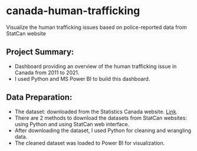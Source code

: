 # canada-human-trafficking
Visualize the human trafficking issues based on police-reported data from StatCan website

## Project Summary:
* Dashboard providing an overview of the human trafficking issue in Canada from 2011 to 2021.
* I used Python and MS Power BI to build this dashboard.

## Data Preparation:
* The dataset: downloaded from the Statistics Canada website. [Link](https://www150.statcan.gc.ca/t1/tbl1/en/tv.action?pid=3510017701&pickMembers%5B0%5D=1.1&pickMembers%5B1%5D=2.58&cubeTimeFrame.startYear=2017&cubeTimeFrame.endYear=2021&referencePeriods=20170101%2C20210101).
* There are 2 methods to download the datasets from StatCan websites: using Python and using StatCan web interface.
* After downloading the dataset, I used Python for cleaning and wrangling data.
* The cleaned dataset was loaded to Power BI for visualization.
